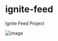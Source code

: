 # ignite-feed
Ignite Feed Project

![image](https://github.com/pedroaraujo20/ignite-feed/assets/17890530/31de9486-a97e-4b81-9f45-45e0ff6014b9)


